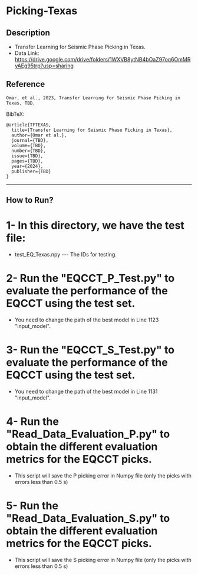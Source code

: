 # Picking-Texas
## Description
* Transfer Learning for Seismic Phase Picking in Texas.
* Data Link: https://drive.google.com/drive/folders/1WXVB8ytNB4bOaZ97oq6OmMRyAEg95trp?usp=sharing

## Reference
    Omar, et al., 2023, Transfer Learning for Seismic Phase Picking in Texas, TBD.
    
BibTeX:

	@article{TFTEXAS,
	  title={Transfer Learning for Seismic Phase Picking in Texas},
	  author={Omar et al.},
	  journal={TBD},
	  volume={TBD},
	  number={TBD},
	  issue={TBD},
	  pages={TBD},
	  year={2024},
	  publisher={TBD}
	}
 
-----------

## How to Run?
# 1- In this directory, we have the test file:
* test_EQ_Texas.npy  --- The IDs for testing.

# 2- Run the "EQCCT_P_Test.py" to evaluate the performance of the EQCCT using the test set.
* You need to change the path of the best model in Line 1123 "input_model".

# 3- Run the "EQCCT_S_Test.py" to evaluate the performance of the EQCCT using the test set.
* You need to change the path of the best model in Line 1131 "input_model". 

# 4- Run the "Read_Data_Evaluation_P.py" to obtain the different evaluation metrics for the EQCCT picks.
* This script will save the P picking error in Numpy file (only the picks with errors less than 0.5 s)

# 5- Run the "Read_Data_Evaluation_S.py" to obtain the different evaluation metrics for the EQCCT picks.
* This script will save the S picking error in Numpy file (only the picks with errors less than 0.5 s)


